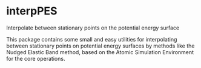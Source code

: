 # interpPES
Interpolate between stationary points on the potential energy surface

This package contains some small and easy utilities for interpolating between
stationary points on potential energy surfaces by methods like the Nudged
Elastic Band method, based on the Atomic Simulation Environment for the core
operations.

